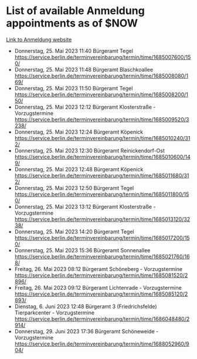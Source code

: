 # List of available Anmeldung appointments as of $NOW
[Link to Anmeldung website](https://service.berlin.de/terminvereinbarung/termin/tag.php?termin=1&anliegen[]=120686&dienstleisterlist=122210,122217,327316,122219,327312,122227,327314,122231,327346,122243,327348,122254,122252,329742,122260,329745,122262,329748,122271,327278,122273,327274,122277,327276,330436,122280,327294,122282,327290,122284,327292,122291,327270,122285,327266,122286,327264,122296,327268,150230,329760,122297,327286,122294,327284,122312,329763,122314,329775,122304,327330,122311,327334,122309,327332,317869,122281,327352,122279,329772,122283,122276,327324,122274,327326,122267,329766,122246,327318,122251,327320,122257,327322,122208,327298,122226,327300&herkunft=http%3A%2F%2Fservice.berlin.de%2Fdienstleistung%2F120686%2F)
- Donnerstag, 25. Mai 2023 11:40 Bürgeramt Tegel https://service.berlin.de/terminvereinbarung/termin/time/1685007600/150/
- Donnerstag, 25. Mai 2023 11:48 Bürgeramt Blaschkoallee https://service.berlin.de/terminvereinbarung/termin/time/1685008080/169/
- Donnerstag, 25. Mai 2023 11:50 Bürgeramt Tegel https://service.berlin.de/terminvereinbarung/termin/time/1685008200/150/
- Donnerstag, 25. Mai 2023 12:12 Bürgeramt Klosterstraße - Vorzugstermine https://service.berlin.de/terminvereinbarung/termin/time/1685009520/3238/
- Donnerstag, 25. Mai 2023 12:24 Bürgeramt Köpenick https://service.berlin.de/terminvereinbarung/termin/time/1685010240/312/
- Donnerstag, 25. Mai 2023 12:30 Bürgeramt Reinickendorf-Ost https://service.berlin.de/terminvereinbarung/termin/time/1685010600/149/
- Donnerstag, 25. Mai 2023 12:48 Bürgeramt Köpenick https://service.berlin.de/terminvereinbarung/termin/time/1685011680/312/
- Donnerstag, 25. Mai 2023 12:50 Bürgeramt Tegel https://service.berlin.de/terminvereinbarung/termin/time/1685011800/150/
- Donnerstag, 25. Mai 2023 13:12 Bürgeramt Klosterstraße - Vorzugstermine https://service.berlin.de/terminvereinbarung/termin/time/1685013120/3238/
- Donnerstag, 25. Mai 2023 14:20 Bürgeramt Tegel https://service.berlin.de/terminvereinbarung/termin/time/1685017200/150/
- Donnerstag, 25. Mai 2023 15:36 Bürgeramt Sonnenallee https://service.berlin.de/terminvereinbarung/termin/time/1685021760/168/
- Freitag, 26. Mai 2023 08:12 Bürgeramt Schöneberg - Vorzugstermine https://service.berlin.de/terminvereinbarung/termin/time/1685081520/2896/
- Freitag, 26. Mai 2023 09:12 Bürgeramt Lichtenrade - Vorzugstermine https://service.berlin.de/terminvereinbarung/termin/time/1685085120/2893/
- Dienstag, 6. Juni 2023 12:48 Bürgeramt 3 (Friedrichsfelde) Tierparkcenter - Vorzugstermine https://service.berlin.de/terminvereinbarung/termin/time/1686048480/2914/
- Donnerstag, 29. Juni 2023 17:36 Bürgeramt Schöneweide - Vorzugstermine https://service.berlin.de/terminvereinbarung/termin/time/1688052960/904/
